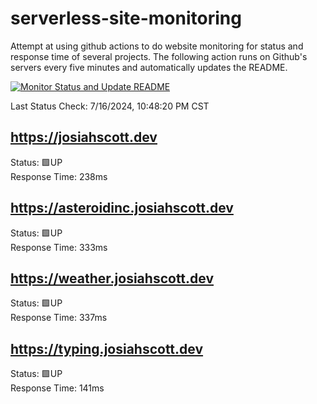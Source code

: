 # serverless-site-monitoring
Attempt at using github actions to do website monitoring for status and response time of several projects. The following action runs on Github's servers every five minutes and automatically updates the README.  

[![Monitor Status and Update README](https://github.com/JosiahSco/serverless-site-monitoring/actions/workflows/monitor.yaml/badge.svg)](https://github.com/JosiahSco/serverless-site-monitoring/actions/workflows/monitor.yaml)

Last Status Check: 7/16/2024, 10:48:20 PM CST

## https://josiahscott.dev
Status: 🟩UP  
Response Time: 238ms

## https://asteroidinc.josiahscott.dev
Status: 🟩UP  
Response Time: 333ms

## https://weather.josiahscott.dev
Status: 🟩UP  
Response Time: 337ms

## https://typing.josiahscott.dev
Status: 🟩UP  
Response Time: 141ms

